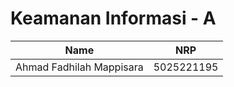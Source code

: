# Keamanan Informasi - A


| Name           | NRP        |
| ---            | ---        |
| Ahmad Fadhilah Mappisara  | 5025221195 |


